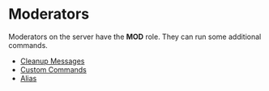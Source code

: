 # Moderators

Moderators on the server have the **MOD** role. They can run some additional commands.

- [Cleanup Messages](mod/cleanup.md)
- [Custom Commands](mod/custom-com.md)
- [Alias](mod/alias.md)
